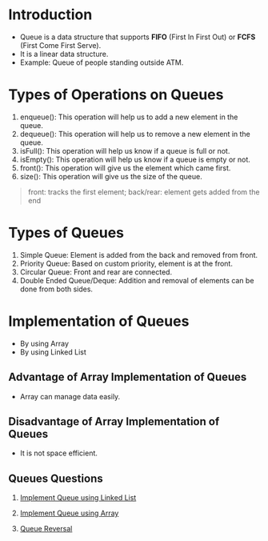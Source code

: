 # Introduction
- Queue is a data structure that supports **FIFO** (First In First Out) or **FCFS** (First Come First Serve).
- It is a linear data structure.
- Example: Queue of people standing outside ATM.

# Types of Operations on Queues
1. enqueue(): This operation will help us to add a new element in the queue.
2. dequeue(): This operation will help us to remove a new element in the queue.
3. isFull(): This operation will help us know if a queue is full or not.
4. isEmpty(): This operation will help us know if a queue is empty or not.
5. front(): This operation will give us the element which came first.
6. size(): This operation will give us the size of the queue.

> front: tracks the first element; back/rear: element gets added from the end

# Types of Queues
1. Simple Queue: Element is added from the back and removed from front.
2. Priority Queue: Based on custom priority, element is at the front.
3. Circular Queue: Front and rear are connected.
4. Double Ended Queue/Deque: Addition and removal of elements can be done from both sides.

# Implementation of Queues
- By using Array
- By using Linked List

## Advantage of Array Implementation of Queues
- Array can manage data easily.

## Disadvantage of Array Implementation of Queues
- It is not space efficient.

## Queues Questions
1. [Implement Queue using Linked List](https://www.geeksforgeeks.org/problems/implement-queue-using-linked-list/1?page=1&category=Queue&sortBy=submissions)

2. [Implement Queue using Array](https://www.geeksforgeeks.org/problems/implement-queue-using-array/1?page=1&category=Queue&sortBy=submissions)

3. [Queue Reversal](https://www.geeksforgeeks.org/problems/queue-reversal/1?page=1&category=Queue&sortBy=submissions)